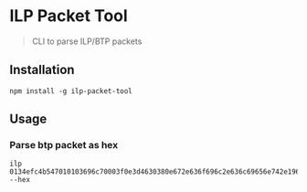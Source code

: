 # ILP Packet Tool
> CLI to parse ILP/BTP packets

## Installation

```
npm install -g ilp-packet-tool
```

## Usage

### Parse btp packet as hex

```
ilp 0134efc4b547010103696c70003f0e3d4630380e672e636f696c2e636c69656e742e196578636565646564206d6178207061636b65742073697a652e10000000e8d4a5100000000000000186a0 --hex
```
